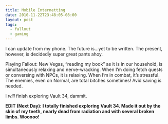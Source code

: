 ```yaml
---
title: Mobile Internetting
date: 2010-11-22T23:48:05-08:00
layout: post
tags:
  - fallout
  - gaming
---
```

I can update from my phone. The future is&#8230;yet to be written. The present, however, is decidedly super great pants ahoy.

<!--more-->

Playing Fallout: New Vegas, &#8220;reading my book&#8221; as it is in our household, is simultaneously relaxing and nerve-wracking. When I&#8217;m doing fetch quests or conversing with NPCs, it is relaxing. When I&#8217;m in combat, it&#8217;s stressful. The enemies, even on Normal, are total bitches sometimes! Avid saving is needed.

I _will_ finish exploring Vault 34, dammit.

**EDIT (Next Day): I totally finished exploring Vault 34. Made it out by the skin of my teeth, nearly dead from radiation and with several broken limbs. Wooooo!**
